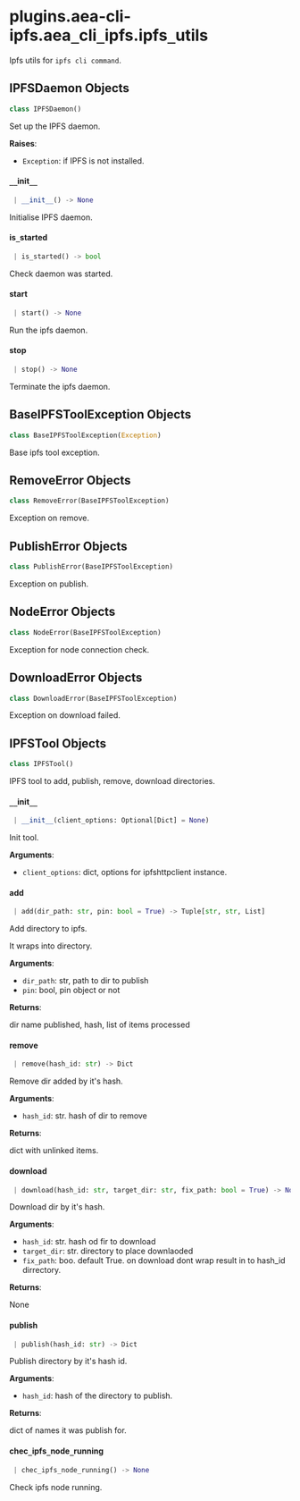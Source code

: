 <a name="plugins.aea-cli-ipfs.aea_cli_ipfs.ipfs_utils"></a>
# plugins.aea-cli-ipfs.aea`_`cli`_`ipfs.ipfs`_`utils

Ipfs utils for `ipfs cli command`.

<a name="plugins.aea-cli-ipfs.aea_cli_ipfs.ipfs_utils.IPFSDaemon"></a>
## IPFSDaemon Objects

```python
class IPFSDaemon()
```

Set up the IPFS daemon.

**Raises**:

- `Exception`: if IPFS is not installed.

<a name="plugins.aea-cli-ipfs.aea_cli_ipfs.ipfs_utils.IPFSDaemon.__init__"></a>
#### `__`init`__`

```python
 | __init__() -> None
```

Initialise IPFS daemon.

<a name="plugins.aea-cli-ipfs.aea_cli_ipfs.ipfs_utils.IPFSDaemon.is_started"></a>
#### is`_`started

```python
 | is_started() -> bool
```

Check daemon was started.

<a name="plugins.aea-cli-ipfs.aea_cli_ipfs.ipfs_utils.IPFSDaemon.start"></a>
#### start

```python
 | start() -> None
```

Run the ipfs daemon.

<a name="plugins.aea-cli-ipfs.aea_cli_ipfs.ipfs_utils.IPFSDaemon.stop"></a>
#### stop

```python
 | stop() -> None
```

Terminate the ipfs daemon.

<a name="plugins.aea-cli-ipfs.aea_cli_ipfs.ipfs_utils.BaseIPFSToolException"></a>
## BaseIPFSToolException Objects

```python
class BaseIPFSToolException(Exception)
```

Base ipfs tool exception.

<a name="plugins.aea-cli-ipfs.aea_cli_ipfs.ipfs_utils.RemoveError"></a>
## RemoveError Objects

```python
class RemoveError(BaseIPFSToolException)
```

Exception on remove.

<a name="plugins.aea-cli-ipfs.aea_cli_ipfs.ipfs_utils.PublishError"></a>
## PublishError Objects

```python
class PublishError(BaseIPFSToolException)
```

Exception on publish.

<a name="plugins.aea-cli-ipfs.aea_cli_ipfs.ipfs_utils.NodeError"></a>
## NodeError Objects

```python
class NodeError(BaseIPFSToolException)
```

Exception for node connection check.

<a name="plugins.aea-cli-ipfs.aea_cli_ipfs.ipfs_utils.DownloadError"></a>
## DownloadError Objects

```python
class DownloadError(BaseIPFSToolException)
```

Exception on download failed.

<a name="plugins.aea-cli-ipfs.aea_cli_ipfs.ipfs_utils.IPFSTool"></a>
## IPFSTool Objects

```python
class IPFSTool()
```

IPFS tool to add, publish, remove, download directories.

<a name="plugins.aea-cli-ipfs.aea_cli_ipfs.ipfs_utils.IPFSTool.__init__"></a>
#### `__`init`__`

```python
 | __init__(client_options: Optional[Dict] = None)
```

Init tool.

**Arguments**:

- `client_options`: dict, options for ipfshttpclient instance.

<a name="plugins.aea-cli-ipfs.aea_cli_ipfs.ipfs_utils.IPFSTool.add"></a>
#### add

```python
 | add(dir_path: str, pin: bool = True) -> Tuple[str, str, List]
```

Add directory to ipfs.

It wraps into directory.

**Arguments**:

- `dir_path`: str, path to dir to publish
- `pin`: bool, pin object or not

**Returns**:

dir name published, hash, list of items processed

<a name="plugins.aea-cli-ipfs.aea_cli_ipfs.ipfs_utils.IPFSTool.remove"></a>
#### remove

```python
 | remove(hash_id: str) -> Dict
```

Remove dir added by it's hash.

**Arguments**:

- `hash_id`: str. hash of dir to remove

**Returns**:

dict with unlinked items.

<a name="plugins.aea-cli-ipfs.aea_cli_ipfs.ipfs_utils.IPFSTool.download"></a>
#### download

```python
 | download(hash_id: str, target_dir: str, fix_path: bool = True) -> None
```

Download dir by it's hash.

**Arguments**:

- `hash_id`: str. hash od fir to download
- `target_dir`: str. directory to place downlaoded
- `fix_path`: boo. default True. on download dont wrap result in to hash_id dirrectory.

**Returns**:

None

<a name="plugins.aea-cli-ipfs.aea_cli_ipfs.ipfs_utils.IPFSTool.publish"></a>
#### publish

```python
 | publish(hash_id: str) -> Dict
```

Publish directory by it's hash id.

**Arguments**:

- `hash_id`: hash of the directory to publish.

**Returns**:

dict of names it was publish for.

<a name="plugins.aea-cli-ipfs.aea_cli_ipfs.ipfs_utils.IPFSTool.chec_ipfs_node_running"></a>
#### chec`_`ipfs`_`node`_`running

```python
 | chec_ipfs_node_running() -> None
```

Check ipfs node running.

